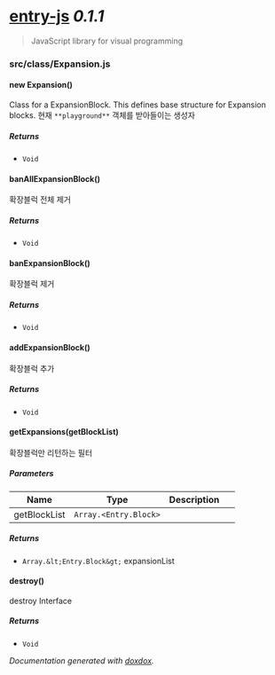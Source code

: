 # [entry-js](http://play-entry.com) *0.1.1*

> JavaScript library for visual programming


### src/class/Expansion.js


#### new Expansion() 

Class for a ExpansionBlock.
This defines base structure for Expansion blocks.
현재 `**playground**` 객체를 받아들이는 생성자






##### Returns


- `Void`



#### banAllExpansionBlock() 

확장블럭 전체 제거






##### Returns


- `Void`



#### banExpansionBlock() 

확장블럭 제거






##### Returns


- `Void`



#### addExpansionBlock() 

확장블럭 추가






##### Returns


- `Void`



#### getExpansions(getBlockList) 

확장블럭만 리턴하는 필터




##### Parameters

| Name | Type | Description |  |
| ---- | ---- | ----------- | -------- |
| getBlockList | `Array.<Entry.Block>`  |  | &nbsp; |




##### Returns


- `Array.&lt;Entry.Block&gt;`  expansionList



#### destroy() 

destroy Interface






##### Returns


- `Void`




*Documentation generated with [doxdox](https://github.com/neogeek/doxdox).*
